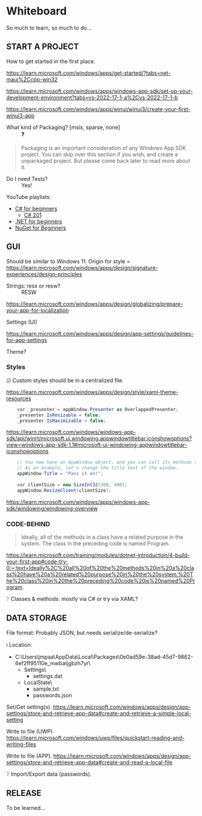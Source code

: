 # Whiteboard

So much to learn, so much to do...

## START A PROJECT

How to get started in the first place.

<https://learn.microsoft.com/windows/apps/get-started/?tabs=net-maui%2Ccpp-win32>

<https://learn.microsoft.com/windows/apps/windows-app-sdk/set-up-your-development-environment?tabs=vs-2022-17-1-a%2Cvs-2022-17-1-b>

<https://learn.microsoft.com/windows/apps/winui/winui3/create-your-first-winui3-app>

<dl>
<dt>What kind of Packaging? [msix, sparse, none]</dt>
<dd>❓</dd>
</dl>

> Packaging is an important consideration of any Windows App SDK project. You can skip over this section if you wish, and create a unpackaged project. But please come back later to read more about it.

<dl>
<dt>Do I need Tests?</dt>
<dd>Yes!</dd>
</dl>

YouTube playlists:

- [C# for beginners](https://www.youtube.com/watch?v=BM4CHBmAPh4&list=PLdo4fOcmZ0oVxKLQCHpiUWun7vlJJvUiN)
  - [C# 201](https://www.youtube.com/watch?v=p5myHVOtmiU&list=PLdo4fOcmZ0oXzJ3FC-ApBes-0klFN9kr9)
- [.NET for beginners](https://www.youtube.com/watch?v=eIHKZfgddLM&list=PLdo4fOcmZ0oWoazjhXQzBKMrFuArxpW80)
- [NuGet for Beginners](https://www.youtube.com/watch?v=WW3bO1lNDmo&list=PLdo4fOcmZ0oVLvfkFk8O9h6v2Dcdh2bh_)

## GUI

Should be similar to Windows 11. Origin for style = <https://learn.microsoft.com/windows/apps/design/signature-experiences/design-principles>

<dl>
<dt>Strings: resx or resw?</dt>
<dd>RESW</dd>
</dl>

<https://learn.microsoft.com/windows/apps/design/globalizing/prepare-your-app-for-localization>

Settings (UI)

<https://learn.microsoft.com/windows/apps/design/app-settings/guidelines-for-app-settings>

Theme?

### Styles

☑ Custom styles should be in a centralized file.

<https://learn.microsoft.com/windows/apps/design/style/xaml-theme-resources>

```cs
    var _presenter = appWindow.Presenter as OverlappedPresenter;
    _presenter.IsResizable = false;
    _presenter.IsMaximizable = false;
```

<https://learn.microsoft.com/windows/windows-app-sdk/api/winrt/microsoft.ui.windowing.appwindowtitlebar.iconshowoptions?view=windows-app-sdk-1.1#microsoft-ui-windowing-appwindowtitlebar-iconshowoptions>

```cs
    // You now have an AppWindow object, and you can call its methods to manipulate the window.
    // As an example, let's change the title text of the window.
    appWindow.Title = "Pass it on!";
    
    var clientSize = new SizeInt32(300, 400);
    appWindow.ResizeClient(clientSize);
```

<https://learn.microsoft.com/windows/apps/windows-app-sdk/windowing/windowing-overview>

### CODE-BEHIND

> Ideally, all of the methods in a class have a related purpose in the system. The class in the preceding code is named Program.

<https://learn.microsoft.com/training/modules/dotnet-introduction/4-build-your-first-app#code-try-0:~:text=Ideally%2C%20all%20of%20the%20methods%20in%20a%20class%20have%20a%20related%20purpose%20in%20the%20system.%20The%20class%20in%20the%20preceding%20code%20is%20named%20Program>.

❔ Classes & methods: mostly via C# or try via XAML?

## DATA STORAGE

File format: Probably JSON, but needs serialize/de-serialize?

ℹ Location:

- C:\Users\jmpaa\AppData\Local\Packages\0e0ad59e-38ad-45d7-9862-6ef2ff95110e_mwbatjgbzh7yr\
  - Settings\
    - settings.dat
  - LocalState\
    - sample.txt
    - passwords.json

Set/Get setting(s).
<https://learn.microsoft.com/windows/apps/design/app-settings/store-and-retrieve-app-data#create-and-retrieve-a-simple-local-setting>

Write to file (UWP).
<https://learn.microsoft.com/windows/uwp/files/quickstart-reading-and-writing-files>

Write to file (APP).
<https://learn.microsoft.com/windows/apps/design/app-settings/store-and-retrieve-app-data#create-and-read-a-local-file>

❔ Import/Export data (passwords).

## RELEASE

To be learned...
